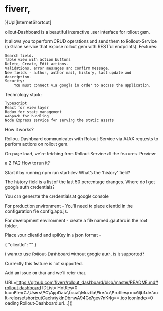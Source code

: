 # fiverr,
}[Upl[InternetShortcut]

ollout-Dashboard is a beautiful interactive user interface for rollout gem.

It allows you to perform CRUD operations and send them to Rollout-Service (a Grape service that expose rollout gem with RESTful endpoints).
Features:

    Search field.
    Table view with action buttons
    Delete, Create, Edit actions.
    Validations, error messages and confirm message.
    New fields - author, author mail, history, last update and description.
    Security:
        You must connect via google in order to access the application.

Technology stack:

    Typescript
    React for view layer
    Redux for state management
    Webpack for bundling
    Node Express service for serving the static assets

How it works?

Rollout-Dashboard communicates with Rollout-Service via AJAX requests to perform actions on rollout gem.

On page load, we're fetching from Rollout-Service all the features.
Preview:

a 2
FAQ
How to run it?

Start it by running npm run start:dev
What's the 'history' field?

The history field is a list of the last 50 percentage changes.
Where do I get google auth credentials?

You can generate the credentials at google console.

For production environment - You'll need to place clientId in the configuration file config/app.js.

For development environment - create a file named .gauthrc in the root folder.

Place your clientId and apiKey in a json format -

{
"clientId": ""
}

I want to use Rollout-Dashboard without google auth, is it supported?

Currently this feature is not supported.

Add an issue on that and we'll refer that.





URL=https://github.com/fiverr/rollout_dashboard/blob/master/README.md#rollout-dashboard
IDList=
HotKey=0
IconFile=C:\Users\PC\AppData\Local\Mozilla\Firefox\Profiles\rmx6ijb1.default-release\shortcutCache\yklnDbmwA94Gx7gev7nKNg==.ico
IconIndex=0
oading Rollout-Dashboard.url…]()
